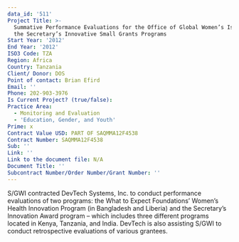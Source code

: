 ```yaml
---
data_id: '511'
Project Title: >-
  Summative Performance Evaluations for the Office of Global Women’s Issues of
  the Secretary’s Innovative Small Grants Programs
Start Year: '2012'
End Year: '2012'
ISO3 Code: TZA
Region: Africa
Country: Tanzania
Client/ Donor: DOS
Point of contact: Brian Efird
Email: ''
Phone: 202-903-3976
Is Current Project? (true/false): 
Practice Area:
  - Monitoring and Evaluation
  - 'Education, Gender, and Youth'
Prime: x
Contract Value USD: PART OF SAQMMA12F4538
Contract Number: SAQMMA12F4538
Sub: ''
Link: ''
Link to the document file: N/A
Document Title: ''
Subcontract Number/Order Number/Grant Number: ''
---
```


S/GWI contracted DevTech Systems, Inc. to conduct performance evaluations of two programs: the What to Expect Foundations’ Women’s Health Innovation Program (in Bangladesh and Liberia) and the Secretary’s Innovation Award program – which includes three different programs located in Kenya, Tanzania, and India. DevTech is also assisting S/GWI to conduct retrospective evaluations of various grantees.